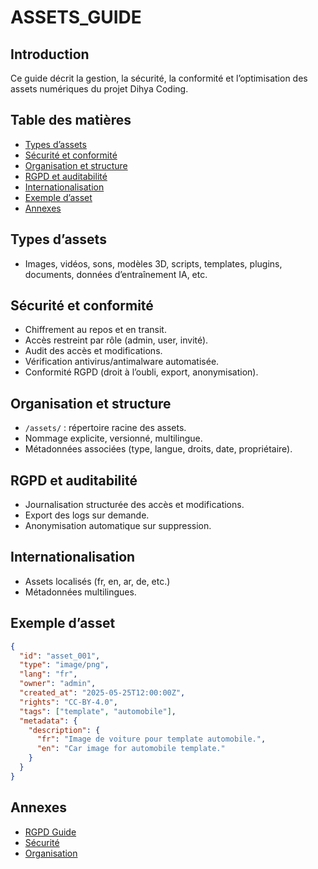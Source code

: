 # ASSETS_GUIDE

## Introduction
Ce guide décrit la gestion, la sécurité, la conformité et l’optimisation des assets numériques du projet Dihya Coding.

## Table des matières
- [Types d’assets](#types-dassets)
- [Sécurité et conformité](#sécurité-et-conformité)
- [Organisation et structure](#organisation-et-structure)
- [RGPD et auditabilité](#rgpd-et-auditabilité)
- [Internationalisation](#internationalisation)
- [Exemple d’asset](#exemple-dasset)
- [Annexes](#annexes)

## Types d’assets
- Images, vidéos, sons, modèles 3D, scripts, templates, plugins, documents, données d’entraînement IA, etc.

## Sécurité et conformité
- Chiffrement au repos et en transit.
- Accès restreint par rôle (admin, user, invité).
- Audit des accès et modifications.
- Vérification antivirus/antimalware automatisée.
- Conformité RGPD (droit à l’oubli, export, anonymisation).

## Organisation et structure
- `/assets/` : répertoire racine des assets.
- Nommage explicite, versionné, multilingue.
- Métadonnées associées (type, langue, droits, date, propriétaire).

## RGPD et auditabilité
- Journalisation structurée des accès et modifications.
- Export des logs sur demande.
- Anonymisation automatique sur suppression.

## Internationalisation
- Assets localisés (fr, en, ar, de, etc.)
- Métadonnées multilingues.

## Exemple d’asset
```json
{
  "id": "asset_001",
  "type": "image/png",
  "lang": "fr",
  "owner": "admin",
  "created_at": "2025-05-25T12:00:00Z",
  "rights": "CC-BY-4.0",
  "tags": ["template", "automobile"],
  "metadata": {
    "description": {
      "fr": "Image de voiture pour template automobile.",
      "en": "Car image for automobile template."
    }
  }
}
```

## Annexes
- [RGPD Guide](../DATA_PRIVACY_IMPACT_ASSESSMENT.md)
- [Sécurité](../API_SECURITY_GUIDE.md)
- [Organisation](../ARCHITECTURE.md)
